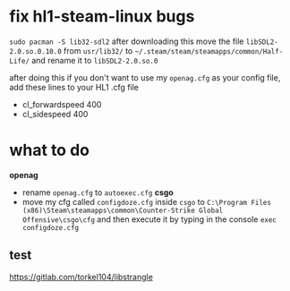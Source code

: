 # fix hl1-steam-linux bugs

`sudo pacman -S lib32-sdl2` after downloading this move the file `libSDL2-2.0.so.0.10.0` from `usr/lib32/` to `~/.steam/steam/steamapps/common/Half-Life/` and rename it to `libSDL2-2.0.so.0`

after doing this if you don't want to use my `openag.cfg` as your config file, add these lines to your HL1 .cfg file
- cl_forwardspeed 400
- cl_sidespeed 400
# what to do
**openag**
- rename `openag.cfg` to `autoexec.cfg`
**csgo**
- move my cfg called `configdoze.cfg` inside `csgo` to `C:\Program Files (x86)\Steam\steamapps\common\Counter-Strike Global Offensive\csgo\cfg` and then execute it by typing in the console `exec configdoze.cfg`


## test
https://gitlab.com/torkel104/libstrangle
